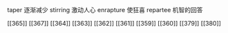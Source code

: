 




taper 逐渐减少
stirring 激动人心
enrapture 使狂喜
repartee 机智的回答

[[365]]
[[367]]
[[364]]
[[363]]
[[362]]
[[361]]
[[359]]
[[360]]
[[379]]
[[380]]